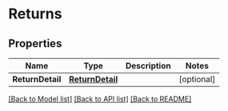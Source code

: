# Returns

## Properties
Name | Type | Description | Notes
------------ | ------------- | ------------- | -------------
**ReturnDetail** | [**ReturnDetail**](ReturnDetail.md) |  | [optional] 

[[Back to Model list]](../README.md#documentation-for-models) [[Back to API list]](../README.md#documentation-for-api-endpoints) [[Back to README]](../README.md)


